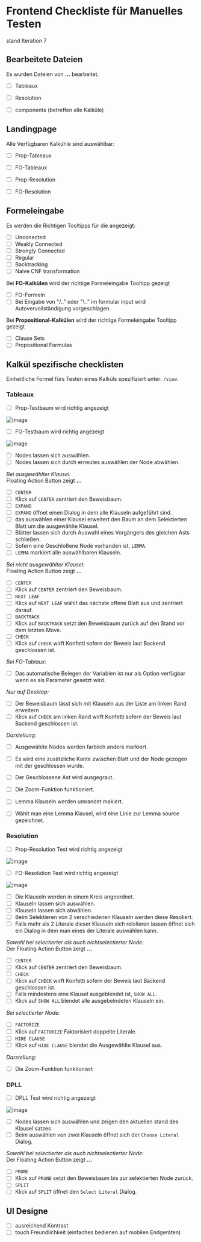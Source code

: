 # Frontend Checkliste für Manuelles Testen
stand Iteration 7

## Bearbeitete Dateien  
Es wurden Dateien von **...** bearbeitet.
* [ ]  Tableaux
* [ ]  Resolution
* [ ]  components (betreffen alle Kalküle)


## Landingpage
Alle Verfügbaren Kalkühle sind auswählbar:
* [ ]  Prop-Tableaux
* [ ]  FO-Tableaux
* [ ]  Prop-Resolution
* [ ]  FO-Resolution


## Formeleingabe
Es werden die Richtigen Tooltipps für die angezeigt:
* [ ]  Unconected
* [ ]  Weakly Connected
* [ ]  Strongly Connected
* [ ]  Regular
* [ ]  Backtracking
* [ ]  Naive CNF transformation

Bei **FO-Kalkülen** wird der richtige Formeleingabe Tooltipp gezeigt
* [ ]  FO-Formeln
* [ ]  Bei Eingabe von "/.." oder "\\.." im formular input wird Autovervollständigung vorgeschlagen.

Bei **Propositional-Kalkülen** wird der richtige Formeleingabe Tooltipp gezeigt
* [ ]  Clause Sets
* [ ]  Propositional Formulas

## Kalkül spezifische checklisten 
Einheitliche Formel fürs Testen eines Kalküls spezifiziert unter: `/view`.

### Tableaux
* [ ]  Prop-Testbaum wird richtig angezeigt

![image](/uploads/2def023063374b5ca7b2867777af3890/image.png)

* [ ]  FO-Testbaum wird richtig angezeigt

![image](/uploads/ab8f7ac0ff3ebc8fc3cb5e54d7f0db35/image.png)

* [ ]  Nodes lassen sich auswählen.
* [ ]  Nodes lassen sich durch erneutes auswählen der Node abwählen.

*Bei ausgewählter Klausel:*  
Floating Action Button zeigt **...**
* [ ]  `CENTER`
* [ ]  Klick auf `CENTER` zentriert den Beweisbaum.
* [ ]  `EXPAND`
* [ ]  `EXPAND` öffnet einen Dialog in dem alle Klauseln aufgeführt sind.
* [ ]  das auswählen einer Klausel erweitert den Baum an dem Selektierten Blatt um die ausgewählte Klausel.
* [ ]  Blätter lassen sich durch Auswahl eines Vorgängers des gleichen Asts schließen.
* [ ]  Sofern eine Geschloßene Node vorhanden ist, `LEMMA`.
* [ ]  `LEMMA` markiert alle auswählbaren Klauseln.

*Bei nicht ausgewählter Klausel:*  
Floating Action Button zeigt **...**
* [ ]  `CENTER`
* [ ]  Klick auf `CENTER` zentriert den Beweisbaum.
* [ ]  `NEXT LEAF`
* [ ]  Klick auf `NEXT LEAF` wählt das nächste offene Blatt aus und zentriert darauf.
* [ ]  `BACKTRACK`
* [ ]  Klick auf `BACKTRACK` setzt den Beweisbaum zurück auf den Stand vor dem letzten Move.
* [ ]  `CHECK`
* [ ]  Klick auf `CHECK` wirft Konfetti sofern der Beweis laut Backend geschlossen ist.

*Bei FO-Tablaux:*
* [ ]  Das automatische Belegen der Variablen ist nur als Option verfügbar wenn es als Parameter gesetzt wird.

*Nur auf Desktop:*
* [ ]  Der Beweisbaum lässt sich mit Klauseln aus der Liste am linken Rand erweitern
* [ ]  Klick auf `CHECK` am linken Rand wirft Konfetti sofern der Beweis laut Backend geschlossen ist.

*Darstellung:*
* [ ]  Ausgewählte Nodes werden farblich anders markiert.
* [ ]  Es wird eine zusätzliche Kante zwischen Blatt und der Node gezogen mit der geschlossen wurde.
* [ ]  Der Geschlossene Ast wird ausgegraut.
* [ ]  Die Zoom-Funktion funktioniert.
* [ ]  Lemma Klauseln werden umrandet makiert.
* [ ]  Wählt man eine Lemma Klausel, wird eine Linie zur Lemma source gezeichnet.


### Resolution

* [ ]  Prop-Resolution Test wird richtig angezeigt

![image](/uploads/67911aefed537371732734c6c8ef49ce/image.png)

* [ ]  FO-Resolution Test wird richtig angezeigt

![image](/uploads/3e94c1096989330bdf4953c596d1c09d/image.png)

* [ ]  Die Klauseln werden in einem Kreis angeordnet.
* [ ]  Klauseln lassen sich auswählen.
* [ ]  Klauseln lassen sich abwählen.
* [ ]  Beim Selektieren von 2 verschiedenen Klauseln werden diese Resoliert.
* [ ]  Falls mehr als 2 Literale dieser Klauseln sich relolieren lassen öffnet sich ein Dialog in dem man eines der Literale auswählen kann.

*Sowohl bei selectierter als auch nichtselectierter Node:*   
Der Floating Action Button zeigt  **...**
* [ ]  `CENTER`
* [ ]  Klick auf `CENTER` zentriert den Beweisbaum.
* [ ]  `CHECK`
* [ ]  Klick auf `CHECK` wirft Konfetti sofern der Beweis laut Backend geschlossen ist.
* [ ]  Falls mindestens eine Klausel ausgeblendet ist, `SHOW ALL`.
* [ ]  Klick auf `SHOW ALL` blendet alle ausgebelndeten Klauseln ein.

*Bei selectierter Node:*
* [ ]  `FACTORIZE`
* [ ]  Klick auf `FACTORIZE` Faktorisiert doppelte Literale.
* [ ]  `HIDE CLAUSE`
* [ ]  Klick auf `HIDE CLAUSE` blendet die Ausgewählte Klausel aus.

*Darstellung:*
* [ ]  Die Zoom-Funktion funktioniert

### DPLL

* [ ]  DPLL Test wird richtig angezeigt

![image](/uploads/bfe3bab1c1962d065b4149557a7964b9/image.png)

* [ ]  Nodes lassen sich auswählen und zeigen den aktuellen stand des Klausel satzes
* [ ]  Beim auswählen von zwei Klauseln öffnet sich der `Choose Literal` Dialog.

*Sowohl bei selectierter als auch nichtselectierter Node:*   
Der Floating Action Button zeigt  **...**
* [ ]  `PRUNE`
* [ ]  Klick auf `PRUNE` setzt den Beweisbaum bis zur selektierten Node zurück.
* [ ]  `SPLIT`
* [ ]  Klick auf `SPLIT` öffnet den `Select Literal` Dialog.

## UI Designe
* [ ]  ausreichend Kontrast
* [ ]  touch Freundlichkeit (einfaches bedienen auf mobilen Endgeräten)